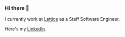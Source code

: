 ### Hi there 👋

I currently work at [Lattice](https://www.lattice.com) as a Staff Software Engineer.

Here's my [LinkedIn](https://www.linkedin.com/in/adpirz).

<!--
**adpirz/adpirz** is a ✨ _special_ ✨ repository because its `README.md` (this file) appears on your GitHub profile.

Here are some ideas to get you started:

- 🔭 I’m currently working on ...
- 🌱 I’m currently learning ...
- 👯 I’m looking to collaborate on ...
- 🤔 I’m looking for help with ...
- 💬 Ask me about ...
- 📫 How to reach me: ...
- 😄 Pronouns: ...
- ⚡ Fun fact: ...
-->
